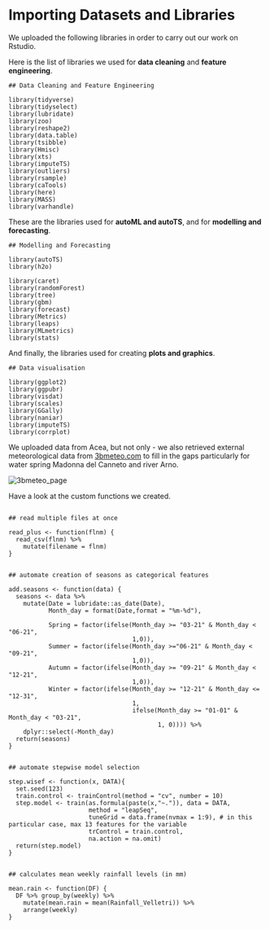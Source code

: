 # Importing Datasets and Libraries


We uploaded the following libraries in order to carry out our work on Rstudio. 

Here is the list of libraries we used for **data cleaning** and **feature engineering**. 

```
## Data Cleaning and Feature Engineering 

library(tidyverse)
library(tidyselect)
library(lubridate)
library(zoo)
library(reshape2)
library(data.table)
library(tsibble)
library(Hmisc)
library(xts)
library(imputeTS)
library(outliers)
library(rsample)
library(caTools)
library(here)
library(MASS)
library(varhandle)
```

These are the libraries used for **autoML and autoTS**, and for **modelling and forecasting**. 

```
## Modelling and Forecasting 

library(autoTS)
library(h2o)

library(caret) 
library(randomForest)
library(tree)
library(gbm)
library(forecast)
library(Metrics)
library(leaps)
library(MLmetrics)
library(stats)
```
And finally, the libraries used for creating **plots and graphics**.

```
## Data visualisation 

library(ggplot2)
library(ggpubr)
library(visdat)
library(scales)
library(GGally)
library(naniar)
library(imputeTS)
library(corrplot)
```

We uploaded data from Acea, but not only - we also retrieved external meteorological data from [3bmeteo.com](https://www.3bmeteo.com/meteo/ora/storico) to fill in the gaps particularly for water spring Madonna del Canneto and river Arno.

![3bmeteo_page](https://user-images.githubusercontent.com/43357858/109416784-8e1ed880-79c0-11eb-938d-44497b3ae331.jpg)


Have a look at the custom functions we created.


```

## read multiple files at once 

read_plus <- function(flnm) {
  read_csv(flnm) %>% 
    mutate(filename = flnm)
}


## automate creation of seasons as categorical features 

add.seasons <- function(data) {
  seasons <- data %>% 
    mutate(Date = lubridate::as_date(Date),
           Month_day = format(Date,format = "%m-%d"),
           
           Spring = factor(ifelse(Month_day >= "03-21" & Month_day < "06-21",
                                  1,0)),
           Summer = factor(ifelse(Month_day >="06-21" & Month_day < "09-21",
                                  1,0)),
           Autumn = factor(ifelse(Month_day >= "09-21" & Month_day < "12-21",
                                  1,0)),
           Winter = factor(ifelse(Month_day >= "12-21" & Month_day <= "12-31",
                                  1, 
                                  ifelse(Month_day >= "01-01" & Month_day < "03-21",
                                         1, 0)))) %>%
    dplyr::select(-Month_day)
  return(seasons)
}


## automate stepwise model selection

step.wisef <- function(x, DATA){
  set.seed(123)
  train.control <- trainControl(method = "cv", number = 10)
  step.model <- train(as.formula(paste(x,"~.")), data = DATA, 
                      method = "leapSeq", 
                      tuneGrid = data.frame(nvmax = 1:9), # in this particular case, max 13 features for the variable
                      trControl = train.control,
                      na.action = na.omit)
  return(step.model)
}


## calculates mean weekly rainfall levels (in mm)

mean.rain <- function(DF) {
  DF %>% group_by(weekly) %>% 
    mutate(mean.rain = mean(Rainfall_Velletri)) %>%
    arrange(weekly)
}

```